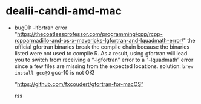 # dealii-candi-amd-mac

- bug01: -lfortran error
"https://thecoatlessprofessor.com/programming/cpp/rcpp-rcpparmadillo-and-os-x-mavericks-lgfortran-and-lquadmath-error/"
the official gfortran binaries break the compile chain because the binaries listed were not used to compile R. As a result, using gfortran will lead you to switch from receiving a “-lgfortran” error to a “-lquadmath” error since a few files are missing from the expected locations.
  solution: 
  `brew install gcc@9`
  gcc-10 is not OK! 

  “https://github.com/fxcoudert/gfortran-for-macOS”

  rss
